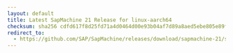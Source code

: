 ```yaml
---
layout: default
title: Latest SapMachine 21 Release for linux-aarch64
checksum: sha256 cdfd617f8d25fd71a4d0464d00e93b04af7d89a8aed5ebe805e89fd7ac64bf09
redirect_to:
  - https://github.com/SAP/SapMachine/releases/download/sapmachine-21/sapmachine-jre-21_linux-aarch64_bin.tar.gz
---
```

